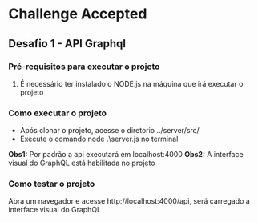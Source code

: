 # Challenge Accepted

## Desafio 1 - API Graphql
### Pré-requisitos para executar o projeto
1. É necessário ter instalado o NODE.js na máquina que irá executar o projeto

### Como executar o projeto
- Após clonar o projeto, acesse o diretorio ../server/src/
- Execute o comando node .\server.js no terminal

**Obs1:** Por padrão a api executará em localhost:4000
**Obs2:** A interface visual do GraphQL está habilitada no projeto

### Como testar o projeto
Abra um navegador e acesse http://localhost:4000/api, será carregado a interface visual do GraphQL
